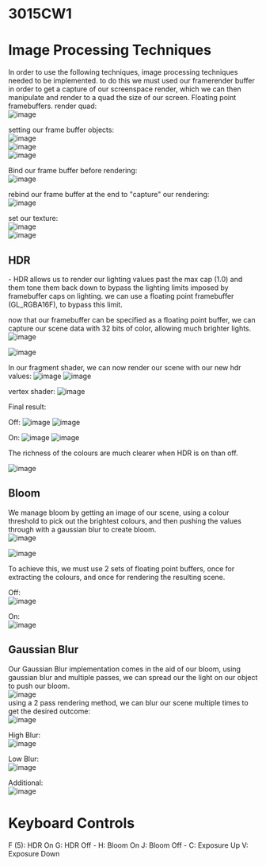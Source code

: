 # 3015CW1

<h1>Image Processing Techniques</h1>

In order to use the following techniques, image processing techniques needed to be implemented.
to do this we must used our framerender buffer in order to get a capture of our screenspace render, which we can then manipulate and render to a quad the size of our screen.
Floating point framebuffers.
render quad:<br>
![image](https://github.com/Spenu12994/3015CW1/assets/91668500/e7d58f7a-99cc-4732-b0ca-41f6ab52afb1)

setting our frame buffer objects:<br>
![image](https://github.com/Spenu12994/3015CW1/assets/91668500/da890269-ff90-4d38-9bdc-494cbb159aa9)<br>
![image](https://github.com/Spenu12994/3015CW1/assets/91668500/eb9373c5-54cc-4d95-8724-d88b4575ecbc)<br>
![image](https://github.com/Spenu12994/3015CW1/assets/91668500/8b265ab1-a706-4e5c-8ab8-bd24c9586f8b)<br>

Bind our frame buffer before rendering:<br>
![image](https://github.com/Spenu12994/3015CW1/assets/91668500/e0ee1cf0-889b-44be-a4f6-87a773ea66ae)<br>

rebind our frame buffer at the end to "capture" our rendering:<br>
![image](https://github.com/Spenu12994/3015CW1/assets/91668500/059f69c2-8e9e-440b-8bcd-18a3cbf520e6)<br>

set our texture:<br>
![image](https://github.com/Spenu12994/3015CW1/assets/91668500/fce0c590-1b7a-4442-84b8-97aa3b5e241d)<br>
![image](https://github.com/Spenu12994/3015CW1/assets/91668500/cbeaf5e0-8d5b-43b9-adf0-3040600e7d1c)<br>

<h2>HDR</h2> -
HDR allows us to render our lighting values past the max cap (1.0) and them tone them back down to bypass the lighting limits imposed by framebuffer caps on lighting.
we can use a floating point framebuffer (GL_RGBA16F), to bypass this limit.

now that our framebuffer can be specified as a floating point buffer, we can capture our scene data with 32 bits of color, allowing much brighter lights.
![image](https://github.com/Spenu12994/3015CW1/assets/91668500/bb69771e-9d33-4bfa-b8bd-f4741020e62a)

![image](https://github.com/Spenu12994/3015CW1/assets/91668500/67049b6e-e159-45d9-a9eb-248e16d4a36a)

In our fragment shader, we can now render our scene with our new hdr values:
![image](https://github.com/Spenu12994/3015CW1/assets/91668500/435554bd-a4f9-425e-8c92-8933884fd1e2)
![image](https://github.com/Spenu12994/3015CW1/assets/91668500/768c1104-13c0-4d07-8cad-94dc60739eca)

vertex shader:
![image](https://github.com/Spenu12994/3015CW1/assets/91668500/d090d2be-b081-466d-a30c-16a8abcb4d8a)

Final result:

Off:
![image](https://github.com/Spenu12994/3015CW1/assets/91668500/0a173de7-5aa3-4dbb-b0fc-b7730e7d3e33)
![image](https://github.com/Spenu12994/3015CW1/assets/91668500/ecc009cd-43fd-486e-bb5c-08fd985891f0)

On:
![image](https://github.com/Spenu12994/3015CW1/assets/91668500/ff242b68-f1f8-403c-862e-d3ec677bbb9e)
![image](https://github.com/Spenu12994/3015CW1/assets/91668500/35761fcc-f0ab-45cd-a6d1-dc3d0413f4e0)

The richness of the colours are much clearer when HDR is on than off.

![image](https://github.com/Spenu12994/3015CW1/assets/91668500/9b8f5cd4-26ae-473e-af31-a068a298a0b5)


<h2>Bloom</h2>

We manage bloom by getting an image of our scene, using a colour threshold to pick out the brightest colours, and then pushing the values through with a gaussian blur to create bloom.
<br>
![image](https://github.com/Spenu12994/3015CW1/assets/91668500/bb9ded99-9931-4331-b397-a45f88d153bb)<br>

![image](https://github.com/Spenu12994/3015CW1/assets/91668500/d3c5ac67-9cbf-4432-9f5f-abbb73448300)<br>

To achieve this, we must use 2 sets of floating point buffers, once for extracting the colours, and once for rendering the resulting scene.

Off:<br>
![image](https://github.com/Spenu12994/3015CW1/assets/91668500/7ebe266d-1c48-4586-a699-623dcd97f43b)<br>

On:<br>
![image](https://github.com/Spenu12994/3015CW1/assets/91668500/3e97fb26-bb49-440b-9690-805d993aefea)<br>



<h2>Gaussian Blur</h2>

Our Gaussian Blur implementation comes in the aid of our bloom, using gaussian blur and multiple passes, we can spread our the light on our object to push our bloom.<br>
![image](https://github.com/Spenu12994/3015CW1/assets/91668500/b4fc8739-e49e-4757-aab4-27065200d567)<br>
using a 2 pass rendering method, we can blur our scene multiple times to get the desired outcome:<br>
![image](https://github.com/Spenu12994/3015CW1/assets/91668500/a84d9356-84d2-440a-823a-32fd6820d053)

High Blur:<br>
![image](https://github.com/Spenu12994/3015CW1/assets/91668500/62bf1682-919b-4bec-af5a-3a4dc71c39a5)<br>

Low Blur:<br>
![image](https://github.com/Spenu12994/3015CW1/assets/91668500/57dd8c6c-1e5f-4ade-b819-ff7349ed617f)<br>

Additional:<br>
![image](https://github.com/Spenu12994/3015CW1/assets/91668500/4894a4ad-90fd-4b92-bf1a-cec5c5620d93)<br>




<h1>Keyboard Controls</h1>
F (5): HDR On
G: HDR Off
-
H: Bloom On
J: Bloom Off
-
C: Exposure Up
V: Exposure Down

